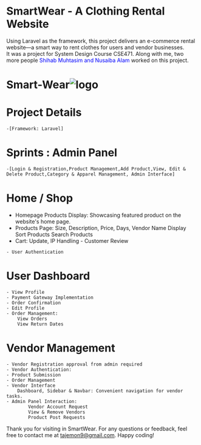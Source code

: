 # SmartWear - A Clothing Rental Website

Using Laravel as the framework, this project delivers an e-commerce rental website—a smart way to rent clothes for users and vendor businesses.  
It was a project for System Design Course CSE471. Along with me, two more people <span style="color:blue;">Shihab Muhtasim and Nusaiba Alam</span> worked on this project.



# Smart-Wear![logo](https://github.com/SartajPrattoy/Smart-Wear/assets/68439215/45a410b2-2225-4c0c-910e-71d3040bcfdc)

# Project Details

    -[Framework: Laravel]
  


# Sprints : Admin Panel

    -[Login & Registration,Product Management,Add Product,View, Edit & Delete Product,Category & Apparel Management, Admin Interface]
# Home / Shop
   - Homepage Products Display: Showcasing featured product on the website's home page.
   - Products Page:
        Size, Description, Price, Days, Vendor Name Display
        Sort Products
        Search Products
   - Cart:
        Update,
        IP Handling 
    - Customer Review
      
    - User Authentication
        

# User Dashboard

    - View Profile
    - Payment Gateway Implementation
    - Order Confirmation
    - Edit Profile
    - Order Management:
        View Orders
        View Return Dates

# Vendor Management

    - Vendor Registration approval from admin required
    - Vendor Authentication:
    - Product Submission
    - Order Management
    - Vendor Interface
        Dashboard, Sidebar & Navbar: Convenient navigation for vendor tasks.
    - Admin Panel Interaction:
            Vendor Account Request
            View & Remove Vendors
            Product Post Requests

Thank you for visiting in SmartWear. For any questions or feedback, feel free to contact me at tajemon9@gmail.com. Happy coding!


